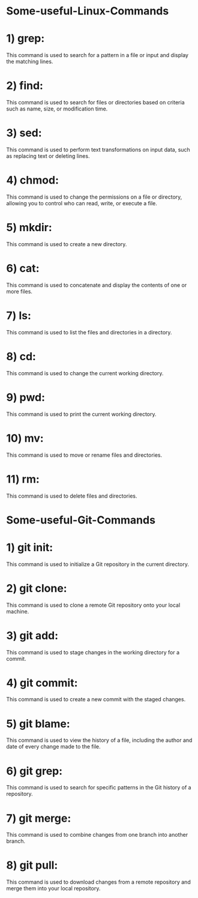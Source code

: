 # Some-useful-Linux-Commands



# 1) grep: 

This command is used to search for a pattern in a file or input and display the matching lines.

# 2) find: 

This command is used to search for files or directories based on criteria such as name, size, or modification time.

# 3) sed: 

This command is used to perform text transformations on input data, such as replacing text or deleting lines.

# 4) chmod: 

This command is used to change the permissions on a file or directory, allowing you to control who can read, write, or execute a file.

# 5) mkdir: 

This command is used to create a new directory.

# 6) cat:
 
 This command is used to concatenate and display the contents of one or more files.
 
# 7) ls: 
 
 This command is used to list the files and directories in a directory.

# 8) cd: 

This command is used to change the current working directory.

# 9) pwd: 

This command is used to print the current working directory.

# 10) mv: 

This command is used to move or rename files and directories.

# 11) rm: 

This command is used to delete files and directories.
 
 
 
 
 # Some-useful-Git-Commands


# 1) git init: 

This command is used to initialize a Git repository in the current directory.

# 2) git clone: 

This command is used to clone a remote Git repository onto your local machine.

# 3) git add: 

This command is used to stage changes in the working directory for a commit.

# 4) git commit: 

This command is used to create a new commit with the staged changes.

# 5) git blame: 

This command is used to view the history of a file, including the author and date of every change made to the file.

# 6) git grep:

This command is used to search for specific patterns in the Git history of a repository.

# 7) git merge: 

This command is used to combine changes from one branch into another branch.

# 8) git pull: 

This command is used to download changes from a remote repository and merge them into your local repository.
